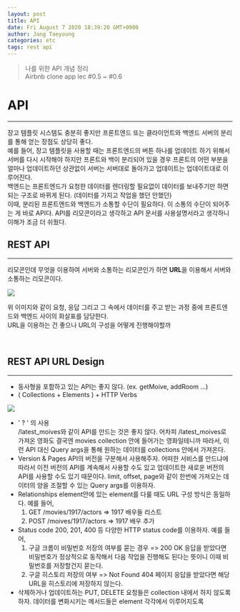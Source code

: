 ```yaml
---
layout: post
title: API
date: Fri August 7 2020 18:39:20 GMT+0900
author: Jang Taeyoung
categories: etc
tags: rest api
---
```


> 나를 위한 API 개념 정리 <br /> Airbnb clone app lec #0.5 ~ #0.6

# API

<hr />

장고 템플릿 시스템도 충분히 좋지만 프론트엔드 또는 클라이언트와 백엔드 서버의 분리를 통해 얻는 장점도 상당히 좋다.
<br />
예를 들어, 장고 템플릿을 사용할 때는 프론트엔드의 버튼 하나를 업데이트 하기 위해서 서버를 다시 시작해야 하지만 프론트와 백이 분리되어 있을 경우 프론트의 어떤 부분을 얼마나 업데이트하던 상관없이 서버는 서버대로 돌아가고 업데이트는 업데이트대로 이루어진다.
<br />
백엔드는 프론트엔드가 요청한 데이터를 렌더링할 필요없이 데이터를 보내주기만 하면 되는 구조로 바뀌게 된다. (데이터를 가지고 작업을 했던 안했던)
<br />
이때, 분리된 프론트엔드와 백엔드가 소통할 수단이 필요하다. 이 소통의 수단이 되어주는 게 바로 API다. API를 리모콘이라고 생각하고 API 문서를 사용설명서라고 생각하니 이해가 조금 더 쉬웠다.

## REST API

<hr />

리모콘인데 무엇을 이용하여 서버와 소통하는 리모콘인가 하면 **URL**을 이용해서 서버와 소통하는 리모콘이다.

<img src="https://drive.google.com/uc?export=download&id=1l9rMMG5hfRyvuKvgln21VwoGhOzDjv6d">

위 이미지와 같이 요청, 응답 그리고 그 속에서 데이터를 주고 받는 과정 중에 프론트엔드와 백엔드 사이의 화살표를 담당한다.
<br />
URL을 이용하는 건 좋으나 URL의 구성을 어떻게 진행해야할까

<br />

## REST API URL Design

<hr />

- 동사형을 포함하고 있는 API는 좋지 않다. (ex. getMoive, addRoom ...)
- ( Collections + Elements ) + HTTP Verbs

<img src="https://drive.google.com/uc?export=download&id=1HpBK_eC6ekopDro4Y0z8kc3xC54uCL3C">

- ' ? ' 의 사용 <br />
  /latest_moives와 같이 API를 만드는 것은 좋지 않다. 어차피 /latest_moives로 가져온 영화도 결국엔 movies collection 안에 들어가는 영화일테니까 따라서, 이런 API 대신 Query args을 통해 원하는 데이터를 collections 안에서 가져온다.
- Version & Pages
  API의 버전을 구분해서 사용해주자. 어떠한 서비스를 만드냐에 따라서 이전 버전의 API를 계속해서 사용할 수도 있고 업데이트한 새로운 버전의 API를 사용할 수도 있기 때문이다. limit, offset, page와 같이 한번에 가져오는 데이터의 양을 조절할 수 있는 Query args를 이용하자.
- Relationships
  element안에 있는 element를 다룰 때도 URL 구성 방식은 동일하다. 예를 들어,
  1. GET /movies/1917/actors ⇒ 1917 배우들 리스트
  2. POST /moives/1917/actors ⇒ 1917 배우 추가
- Status code
  200, 201, 400 등 다양한 HTTP status code를 이용하자. 예를 들어,
  1. 구글 크롬이 비밀번호 저장의 여부를 묻는 경우 => 200 OK 응답을 받았다면 비밀번호가 정상적으로 동작해서 다음 작업을 진행해도 된다는 뜻이니 이때 비밀번호를 저장할건지 묻는다.
  2. 구글 히스토리 저장의 여부 => Not Found 404 페이지 응답을 받았다면 해당 URL을 히스토리에 저장하지 않는다.
- 삭제하거나 업데이트하는 PUT, DELETE 요청들은 collection 내에서 하지 않도록 하자. 데이터를 변화시키는 메서드들은 element 각각에서 이루어지도록

<br /><br />
